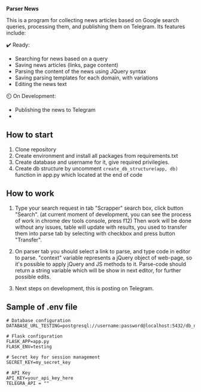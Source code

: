 **Parser News**

This is a program for collecting news articles based on Google search queries, processing them, and publishing them on Telegram. Its features include:

✔️ Ready: 
+ Searching for news based on a query
+ Saving news articles (links, page content)
+ Parsing the content of the news using JQuery syntax
+ Saving parsing templates for each domain, with variations
+ Editing the news text

⏲️ On Development:
- Publishing the news to Telegram
- 

## How to start
1. Clone repository
2. Create environment and install all packages from requirements.txt
3. Create database and username for it, give required privilegies.
4. Create db structure by uncomment `create_db_structure(app, db)` function in app.py which located at the end of code
    
## How to work
1. Type your search request in tab "Scrapper" search box, click button "Search". (at current moment of development, you can see the process of work in chrome dev tools console, press f12) Then work will be done without any issues, table will update with results, you used to transfer them into parse tab by selecting with checkbox and press button "Transfer".
   
3. On parser tab you should select a link to parse, and type code in editor to parse. "context" variable represents a jQuery object of web-page, so it's possible to apply jQuery and JS methods to it. Parse-code should return a string variable which will be show in next editor, for further possible edits.
4. Next steps on development, this is posting on Telegram.



## Sample of .env file
```
# Database configuration
DATABASE_URL_TESTING=postgresql://username:password@localhost:5432/db_name

# Flask configuration
FLASK_APP=app.py
FLASK_ENV=testing

# Secret key for session management
SECRET_KEY=my_secret_key

# API Key
API_KEY=your_api_key_here
TELEGRA_API = ""
```
